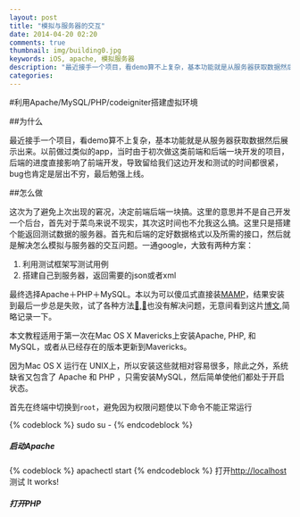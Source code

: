 ```yaml
---
layout: post  
title: "模拟与服务器的交互"  
date: 2014-04-20 02:20  
comments: true  
thumbnail: img/building0.jpg  
keywords: iOS, apache, 模拟服务器  
description: "最近接手一个项目，看demo算不上复杂，基本功能就是从服务器获取数据然后展示出来......"  
categories:  
---  
```


#利用Apache/MySQL/PHP/codeigniter搭建虚拟环境

##为什么  

最近接手一个项目，看demo算不上复杂，基本功能就是从服务器获取数据然后展示出来。以前做过类似的app，当时由于初次做这类前端和后端一块开发的项目，后端的进度直接影响了前端开发，导致留给我们这边开发和测试的时间都很紧，bug也肯定是层出不穷，最后勉强上线。

##怎么做

这次为了避免上次出现的窘况，决定前端后端一块搞。这里的意思并不是自己开发一个后台，首先对于菜鸟来说不现实，其次这时间也不允我这么搞。这里只是搭建个能返回测试数据的服务器。首先和后端的定好数据格式以及所需的接口，然后就是解决怎么模拟与服务器的交互问题。一通google，大致有两种方案：

1. 利用测试框架写测试用例
2. 搭建自己到服务器，返回需要的json或者xml

最终选择Apache＋PHP＋MySQL。本以为可以傻瓜式直接装[MAMP](http://www.mamp.info/en/)，结果安装到最后一步总是失败，试了各种方法[🔗][issue],[🔗][resolve]也没有解决问题，无意间看到这片[博文][blog],简略记录一下。

本文教程适用于第一次在Mac OS X Mavericks上安装Apache, PHP, 和 MySQL，或者从已经存在的版本更新到Mavericks。

因为Mac OS X 运行在 UNIX上，所以安装这些就相对容易很多，除此之外，系统缺省又包含了 Apache 和 PHP ，只需安装MySQL，然后简单使他们都处于开启状态。

首先在终端中切换到`root`，避免因为权限问题使以下命令不能正常运行

{% codeblock %}
sudo su -
{% endcodeblock %}

##### 启动Apache

{% codeblock %}
apachectl start
{% endcodeblock %}
打开<http://localhost>测试 It works!

##### 打开PHP

[issue]: http://forum.mamp.info/viewtopic.php?f=2&t=86116&p=104773&hilit=mavericks#p104773

[resolve]:http://www.gladdy.co.uk/blog/2013/06/16/mamp-pro-under-os-x-mavericks/

[blog]: http://jason.pureconcepts.net/2012/10/install-apache-php-mysql-mac-os-x/
